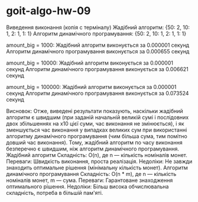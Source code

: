 # goit-algo-hw-09
 
Виведення виконання (копія с терміналу)
Жадібний алгоритм: {50: 2, 10: 1, 2: 1, 1: 1}
Алгоритм динамічного програмування: {50: 2, 10: 1, 2: 1, 1: 1}

amount_big = 1000:
Жадібний алгоритм виконується за 0.000001 секунд
Алгоритм динамічного програмування виконується за 0.000655 секунд
 
amount_big = 10000:
 Жадібний алгоритм виконується за 0.000001 секунд
Алгоритм динамічного програмування виконується за 0.006621 секунд

amount_big = 100000:
Жадібний алгоритм виконується за 0.000001 секунд
Алгоритм динамічного програмування виконується за 0.073524 секунд

Висновок: Отже, виведені результати показують, наскільки жадібний алгоритм є швидшим (при заданій начальній великій сумі і послідовних двох збільшеннях на х10 цієї суми, час виконання не змінюється), і як зменшується час виконання у випадках великих сум при використанні алгоритму динамічного програмування (чим більша сума, тим помітно довший час виконання). Тому, жадібний алгоритм по часу виконання безперечно є швидшим, ніж алгоритм динамічного програмування.
Жадібний алгоритм
Складність: O(n), де n — кількість номіналів монет.
Переваги: Швидкість виконання, проста реалізація.
Недоліки: Не завжди знаходить оптимальне рішення (мінімальну кількість монет).
Алгоритм динамічного програмування
Складність: O(n * m), де n — кількість номіналів монет, m — сума.
Переваги: Гарантоване знаходження оптимального рішення.
Недоліки: Більш висока обчислювальна складність, потреба в більшій пам'яті.
